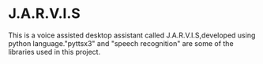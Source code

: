 # J.A.R.V.I.S
This is a voice assisted desktop assistant called J.A.R.V.I.S,developed using python language."pyttsx3" and "speech recognition" are some of the libraries used in this project.
